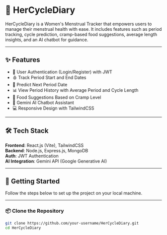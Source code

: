 # 🌸 HerCycleDiary

HerCycleDiary is a Women's Menstrual Tracker that empowers users to manage their menstrual health with ease. It includes features such as period tracking, cycle prediction, cramp-based food suggestions, average length insights, and an AI chatbot for guidance.

---

## ✨ Features

- 🔐 User Authentication (Login/Register) with JWT
- 🩸 Track Period Start and End Dates
- 📅 Predict Next Period Date
- 📊 View Period History with Average Period and Cycle Length
- 🥗 Food Suggestions Based on Cramp Level
- 🧠 Gemini AI Chatbot Assistant
- 💻 Responsive Design with TailwindCSS

---

## 🛠 Tech Stack

**Frontend**: React.js (Vite), TailwindCSS  
**Backend**: Node.js, Express.js, MongoDB  
**Auth**: JWT Authentication  
**AI Integration**: Gemini API (Google Generative AI)

---

## 🚀 Getting Started

Follow the steps below to set up the project on your local machine.

---

### 📦 Clone the Repository

```bash
git clone https://github.com/your-username/HerCycleDiary.git
cd HerCycleDiary
